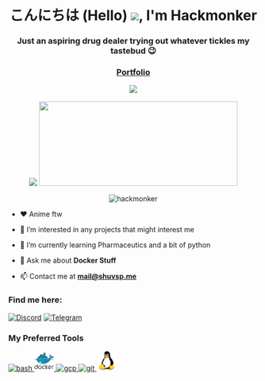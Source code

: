<h1 align="center"> こんにちは (Hello) <img src="https://media.giphy.com/media/hvRJCLFzcasrR4ia7z/giphy.gif" width="25px">, I'm Hackmonker</h1>
<h3 align="center">Just an aspiring drug dealer trying out whatever tickles my tastebud 😉</h3>
<h3 align='center'><a href="https://shuvsp.me">Portfolio</a></h3> 
<p align='center'>
<img src="https://lanyard.kyrie25.me/api/437688173481558027?theme=dark&borderRadius=9px&bg=282a36&idleMessage=Probably%20making%20meth%20somewhere...."/>
</p> 
<p align='center'>
  <a href="#"><img src="https://github-readme-stats.vercel.app/api?username=hackmonker&show_icons=true&theme=dracula" width="410"></a>
<img src="https://github-readme-stats.vercel.app/api/top-langs/?username=hackmonker&layout=compact&theme=dracula&langs_count=8" width="400" height="170"/>
</p> 
<p align="center"> <img src="https://komarev.com/ghpvc/?username=hackmonker&label=Profile%20views&color=0e75b6&style=flat" alt="hackmonker" /> </p>

- ❤️ Anime ftw

- 👀 I’m interested in any projects that might interest me

- 🌱 I’m currently learning Pharmaceutics and a bit of python

- 💬 Ask me about **Docker Stuff**

- 📫 Contact me at **mail@shuvsp.me**

<p align="left">
<h3 align="left">Find me here:</h3> 
<a href="https://discord.gg/yBDm2VPeED"><img src="https://img.shields.io/static/v1?logo=discord&label=&message=Discord&color=36393f&style=flat-square" alt="Discord"></a> <a href="https://t.me/nice_guyasshole"><img src="https://img.shields.io/static/v1?logo=telegram&label=&message=Telegram&color=292f35&style=flat-square" alt="Telegram"></a>
</p>

<p align="left">
<h3 align="left">My Preferred Tools</h3>
<p align="left"> <a href="https://www.gnu.org/software/bash/" target="_blank"> <img src="https://www.vectorlogo.zone/logos/gnu_bash/gnu_bash-icon.svg" alt="bash" width="40" height="40"/> </a> <a href="https://www.docker.com/" target="_blank"> <img src="https://raw.githubusercontent.com/devicons/devicon/master/icons/docker/docker-original-wordmark.svg" alt="docker" width="40" height="40"/> </a><a href="https://cloud.google.com" target="_blank"> <img src="https://www.vectorlogo.zone/logos/google_cloud/google_cloud-icon.svg" alt="gcp" width="40" height="40"/> </a> <a href="https://git-scm.com/" target="_blank"> <img src="https://www.vectorlogo.zone/logos/git-scm/git-scm-icon.svg" alt="git" width="40" height="40"/> </a><a href="https://www.linux.org/" target="_blank"> <img src="https://raw.githubusercontent.com/devicons/devicon/master/icons/linux/linux-original.svg" alt="linux" width="40" height="40"/> </a> 
<!---
hackmonker/hackmonker is a ✨ special ✨ repository because its `README.md` (this file) appears on your GitHub profile.
You can click the Preview link to take a look at your changes.
--->
